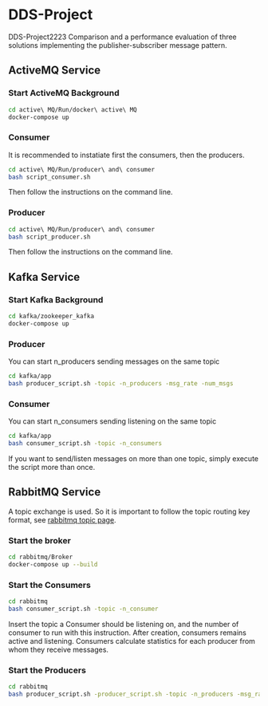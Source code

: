# DDS-Project
 DDS-Project2223
Comparison and a performance evaluation of three solutions implementing the publisher-subscriber message pattern.
## ActiveMQ Service
### Start ActiveMQ Background
```bash
cd active\ MQ/Run/docker\ active\ MQ
docker-compose up 
```
### Consumer
It is recommended to instatiate first the consumers, then the producers.

```bash
cd active\ MQ/Run/producer\ and\ consumer
bash script_consumer.sh
```
Then follow the instructions on the command line.
### Producer
```bash
cd active\ MQ/Run/producer\ and\ consumer
bash script_producer.sh
```
Then follow the instructions on the command line.



## Kafka Service
### Start Kafka Background

```bash
cd kafka/zookeeper_kafka
docker-compose up 
```

### Producer
You can start n_producers sending messages on the same topic

```bash
cd kafka/app
bash producer_script.sh -topic -n_producers -msg_rate -num_msgs
```
### Consumer
You can start n_consumers sending listening on the same topic

```bash
cd kafka/app
bash consumer_script.sh -topic -n_consumers
```
If you want to send/listen messages on more than one topic, simply execute the script more than once.

## RabbitMQ Service
A topic exchange is used. So it is important to follow the topic routing key format, see [rabbitmq topic page](https://www.rabbitmq.com/tutorials/tutorial-five-java.html).
### Start the broker
```bash
cd rabbitmq/Broker
docker-compose up --build 
```
### Start the Consumers
```bash
cd rabbitmq
bash consumer_script.sh -topic -n_consumer
```
Insert the topic a Consumer should be listening on, and the number of consumer to run with this instruction.
After creation, consumers remains active and listening.
Consumers calculate statistics for each producer from whom they receive messages.
### Start the Producers
```bash
cd rabbitmq
bash producer_script.sh -producer_script.sh -topic -n_producers -msg_rate -num_msgs
```
